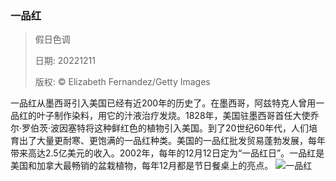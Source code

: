 ### 一品红
> 假日色调> > 日期: 20221211> > 版权: © Elizabeth Fernandez/Getty Images
   
 一品红从墨西哥引入美国已经有近200年的历史了。在墨西哥，阿兹特克人曾用一品红的叶子制作染料，用它的汁液治疗发烧。1828年，美国驻墨西哥首任大使乔尔·罗伯茨·波因塞特将这种鲜红色的植物引入美国。到了20世纪60年代，人们培育出了大量更耐寒、更饱满的一品红种类。美国的一品红批发贸易蓬勃发展，每年带来高达2.5亿美元的收入。2002年，每年的12月12日定为“一品红日”。一品红是美国和加拿大最畅销的盆栽植物，每年12月都是节日餐桌上的亮点。
![一品红](https://s.cn.bing.net/th?id=OHR.PoinsettiaDay_ZH-CN5115071992_1920x1080.jpg&rf=LaDigue_1920x1080.jpg)